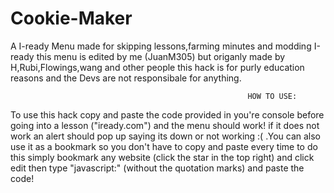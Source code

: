 # Cookie-Maker
A I-ready Menu made for skipping lessons,farming minutes and modding I-ready this menu is edited by me (JuanM305) but origanly made by H,Rubi,Flowings,wang and other people 
this hack is for purly education reasons and the Devs are not responsibale for anything.


                                                         HOW TO USE:
To use this hack copy and paste the code provided in you're console before going into a lesson ("iready.com") and the menu should work! if it does not work an alert should pop up saying its down or not working :( .You can also use it as a bookmark so you don't have to copy and paste every time to do this simply bookmark any website (click the star in the top right) and click edit then type "javascript:" (without the quotation marks) and paste the code!  
